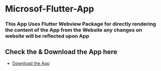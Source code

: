 # Microsof-Flutter-App

### This App Uses Flutter Webview Package for directly rendering the content of the App from the Website any changes on website will be reflected upon App


## Check the & Download the App here
- [Download the App](https://drive.google.com/file/d/1tjiqQZqWzq40X6w-1cT4TE_c9a4Lex1p/view?usp=sharing)

